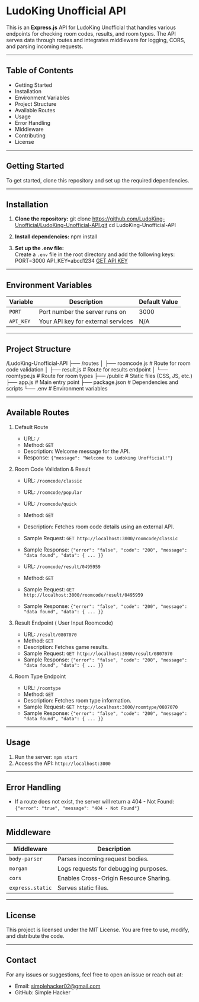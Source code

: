 # LudoKing Unofficial API

This is an **Express.js** API for LudoKing Unofficial that handles various endpoints for checking room codes, results, and room types. The API serves data through routes and integrates middleware for logging, CORS, and parsing incoming requests.

---

## **Table of Contents**
- Getting Started
- Installation
- Environment Variables
- Project Structure
- Available Routes
- Usage
- Error Handling
- Middleware
- Contributing
- License

---

## **Getting Started**
To get started, clone this repository and set up the required dependencies.

---

## **Installation**

1. **Clone the repository:**
   git clone https://github.com/LudoKing-Unofficial/LudoKing-Unofficial-API.git
   cd LudoKing-Unofficial-API

2. **Install dependencies:**
   npm install

3. **Set up the .env file:**  
   Create a `.env` file in the root directory and add the following keys:
   PORT=3000
   API_KEY=abcd1234
   [GET API KEY ](https://apihubs.in/)

---

## **Environment Variables**

Variable  | Description                      | Default Value
----------| --------------------------------- | -------------
`PORT`    | Port number the server runs on    | 3000
`API_KEY` | Your API key for external services | N/A

---

## **Project Structure**

/LudoKing-Unofficial-API
├── /routes
│   ├── roomcode.js      # Route for room code validation
│   ├── result.js        # Route for results endpoint
│   └── roomtype.js      # Route for room types
├── /public              # Static files (CSS, JS, etc.)
├── app.js               # Main entry point
├── package.json         # Dependencies and scripts
└── .env                 # Environment variables

---

## **Available Routes**

1. Default Route
   - URL: `/`
   - Method: `GET`
   - Description: Welcome message for the API.
   - Response: `{"message": "Welcome to Ludoking Unofficial!"}`

2. Room Code Validation & Result
   - URL: `/roomcode/classic`
   - URL: `/roomcode/popular`
   - URL: `/roomcode/quick`
   - Method: `GET`
   - Description: Fetches room code details using an external API.
   - Sample Request: `GET http://localhost:3000/roomcode/classic`
   - Sample Response: `{"error": "false", "code": "200", "message": "data found", "data": { ... }}`

   - URL: `/roomcode/result/0495959` 
   - Method: `GET`
   - Sample Request: `GET http://localhost:3000/roomcode/result/0495959`
   - Sample Response: `{"error": "false", "code": "200", "message": "data found", "data": { ... }}`


3. Result Endpoint ( User Input Roomcode)
   - URL: `/result/0807070`
   - Method: `GET`
   - Description: Fetches game results.
   - Sample Request: `GET http://localhost:3000/result/0807070`
   - Sample Response: `{"error": "false", "code": "200", "message": "data found", "data": { ... }}`


4. Room Type Endpoint
   - URL: `/roomtype`
   - Method: `GET`
   - Description: Fetches room type information.
   - Sample Request: `GET http://localhost:3000/roomtype/0807070`
   - Sample Response: `{"error": "false", "code": "200", "message": "data found", "data": { ... }}`


---

## **Usage**

1. Run the server: `npm start`
2. Access the API: `http://localhost:3000`

---

## **Error Handling**

- If a route does not exist, the server will return a 404 - Not Found:
  `{"error": "true", "message": "404 - Not Found"}`

---

## **Middleware**

Middleware       | Description
-----------------| --------------------------------------
`body-parser`    | Parses incoming request bodies.
`morgan`         | Logs requests for debugging purposes.
`cors`           | Enables Cross-Origin Resource Sharing.
`express.static` | Serves static files.

---

## **License**

This project is licensed under the MIT License. You are free to use, modify, and distribute the code.

---

## **Contact**

For any issues or suggestions, feel free to open an issue or reach out at:
- Email: simplehacker02@gmail.com
- GitHub: Simple Hacker
